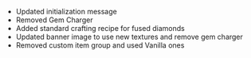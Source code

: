 - Updated initialization message
- Removed Gem Charger
- Added standard crafting recipe for fused diamonds
- Updated banner image to use new textures and remove gem charger
- Removed custom item group and used Vanilla ones